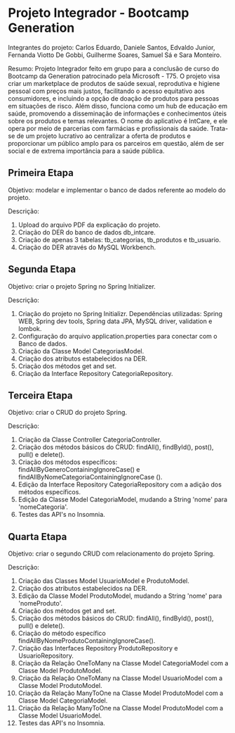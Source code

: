 # Projeto Integrador - Bootcamp Generation

Integrantes do projeto: Carlos Eduardo, Daniele Santos, Edvaldo Junior, Fernanda Viotto De Gobbi, Guilherme Soares, Samuel Sá e Sara Monteiro.

Resumo:
Projeto Integrador feito em grupo para a conclusão de curso do Bootcamp da Generation patrocinado pela Microsoft - T75. 
O projeto visa criar um marketplace de produtos de saúde sexual, reprodutiva e higiene pessoal com preços mais justos, facilitando o acesso equitativo aos consumidores, e incluindo a opção de doação de produtos para pessoas em situações de risco. 
Além disso, funciona como um hub de educação em saúde, promovendo a disseminação de informações e conhecimentos úteis sobre os produtos e temas relevantes. 
O nome do aplicativo é IntCare, e ele opera por meio de parcerias com farmácias e profissionais da saúde. 
Trata-se de um projeto lucrativo ao centralizar a oferta de produtos e proporcionar um público amplo para os parceiros em questão, além de ser social e de extrema importância para a saúde pública.

## Primeira Etapa

Objetivo:  modelar e implementar o banco de dados referente ao modelo do projeto.

Descrição: 
1. Upload do arquivo PDF da explicação do projeto.
2. Criação do DER do banco de dados db_intcare.
3. Criação de apenas 3 tabelas: tb_categorias, tb_produtos e tb_usuario.
4. Criação do DER através do MySQL Workbench.

## Segunda Etapa

Objetivo: criar o projeto Spring no Spring Initializer.

Descrição: 
1. Criação do projeto no Spring Initializr. Dependências utilizadas: Spring WEB, Spring dev tools, Spring data JPA, MySQL driver, validation e lombok.
3. Configuração do arquivo application.properties para conectar com o Banco de dados.
4. Criação da Classe Model CategoriasModel.
5. Criação dos atributos estabelecidos na DER.
6. Criação dos métodos get and set.
7. Criação da Interface Repository CategoriaRepository.

## Terceira Etapa

Objetivo: criar o CRUD do projeto Spring.

Descrição:
1. Criação da Classe Controller CategoriaController.
2. Criação dos métodos básicos do CRUD: findAll(), findById(), post(), pull() e delete().
3. Criação dos métodos específicos: findAllByGeneroContainingIgnoreCase() e findAllByNomeCategoriaContainingIgnoreCase ().
4. Edição da Interface Repository CategoriaRepository com a adição dos métodos específicos.
5. Edição da Classe Model CategoriaModel, mudando a String 'nome' para 'nomeCategoria'.
6. Testes das API's no Insomnia.

## Quarta Etapa

Objetivo: criar o segundo CRUD com relacionamento do projeto Spring.

Descrição:
1. Criação das Classes Model UsuarioModel e ProdutoModel.
2. Criação dos atributos estabelecidos na DER.
3. Edição da Classe Model ProdutoModel, mudando a String 'nome' para 'nomeProduto'.
4. Criação dos métodos get and set.
5. Criação dos métodos básicos do CRUD: findAll(), findById(), post(), pull() e delete().
6. Criação do método específico findAllByNomeProdutoContainingIgnoreCase().
7. Criação das Interfaces Repository ProdutoRepository e UsuarioRepository.
8. Criação da Relação OneToMany na Classe Model CategoriaModel com a Classe Model ProdutoModel.
9. Criação da Relação OneToMany na Classe Model UsuarioModel com a Classe Model ProdutoModel.
10. Criação da Relação ManyToOne na Classe Model ProdutoModel com a Classe Model CategoriaModel.
11. Criação da Relação ManyToOne na Classe Model ProdutoModel com a Classe Model UsuarioModel.
12. Testes das API's no Insomnia.
